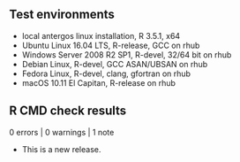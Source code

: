 ## Test environments
* local antergos linux installation, R 3.5.1, x64
* Ubuntu Linux 16.04 LTS, R-release, GCC on rhub
* Windows Server 2008 R2 SP1, R-devel, 32/64 bit on rhub
* Debian Linux, R-devel, GCC ASAN/UBSAN on rhub
* Fedora Linux, R-devel, clang, gfortran on rhub
* macOS 10.11 El Capitan, R-release on rhub

## R CMD check results

0 errors | 0 warnings | 1 note

* This is a new release.
